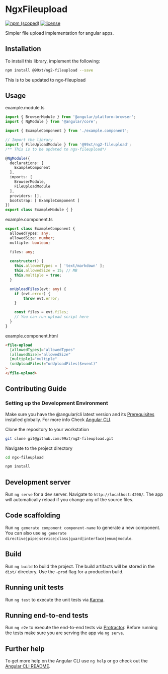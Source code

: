 # NgxFileupload

[![npm (scoped)](https://img.shields.io/npm/v/@99xt/ng2-fileupload.svg)](https://www.npmjs.com/package/@99xt/ng2-fileupload)
[![license](https://img.shields.io/github/license/99xt/ng2-fileupload.svg)](https://github.com/99xt/ng2-fileupload/blob/master/LICENSE)

Simpler file upload implementation for angular apps.

## Installation

To install this library, implement the following:

```bash
npm install @99xt/ng2-fileupload --save
```
This is to be updated to ngx-fileupload

## Usage

example.module.ts
```typescript
import { BrowserModule } from '@angular/platform-browser';
import { NgModule } from '@angular/core';

import { ExampleComponent } from './example.component';

// Import the library
import { FileUploadModule } from '@99xt/ng2-fileupload';
/** This is to be updated to ngx-fileupload*/

@NgModule({
  declarations: [
    ExampleComponent
  ],
  imports: [
    BrowserModule,
    FileUploadModule
  ],
  providers: [],
  bootstrap: [ ExampleComponent ]
})
export class ExampleModule { }
```

example.component.ts
```typescript
export class ExampleComponent {
  allowedTypes: any;
  allowedSize: number;
  multiple: boolean;

  files: any;
  
  constructor() {
    this.allowedTypes = [ 'text/markdown' ];
    this.allowedSize = 15; // MB
    this.multiple = true;
  }

  onUploadFiles(evt: any) {
    if (evt.error) {
        throw evt.error;
    }

    const files = evt.files;
    // You can run upload script here
  }
}
```

example.component.html
```html
<file-upload
  [allowedTypes]="allowedTypes"
  [allowedSize]="allowedSize"
  [multiple]="multiple"
  (onUploadFiles)="onUploadFiles($event)"
>
</file-upload>
```

## Contributing Guide

### Setting up the Development Environment

Make sure you have the @angular/cli latest version and its [Prerequisites](https://github.com/angular/angular-cli#prerequisites) installed globally.
For more info Check [Angular CLI](https://github.com/angular/angular-cli).

Clone the repository to your workstation

```bash
git clone git@github.com:99xt/ng2-fileupload.git
```

Navigate to the project directory 

```bash
cd ngx-fileupload
```

```bash
npm install
```

## Development server

Run `ng serve` for a dev server. Navigate to `http://localhost:4200/`. The app will automatically reload if you change any of the source files.

## Code scaffolding

Run `ng generate component component-name` to generate a new component. You can also use `ng generate directive|pipe|service|class|guard|interface|enum|module`.

## Build

Run `ng build` to build the project. The build artifacts will be stored in the `dist/` directory. Use the `-prod` flag for a production build.

## Running unit tests

Run `ng test` to execute the unit tests via [Karma](https://karma-runner.github.io).

## Running end-to-end tests

Run `ng e2e` to execute the end-to-end tests via [Protractor](http://www.protractortest.org/).
Before running the tests make sure you are serving the app via `ng serve`.

## Further help

To get more help on the Angular CLI use `ng help` or go check out the [Angular CLI README](https://github.com/angular/angular-cli/blob/master/README.md).
